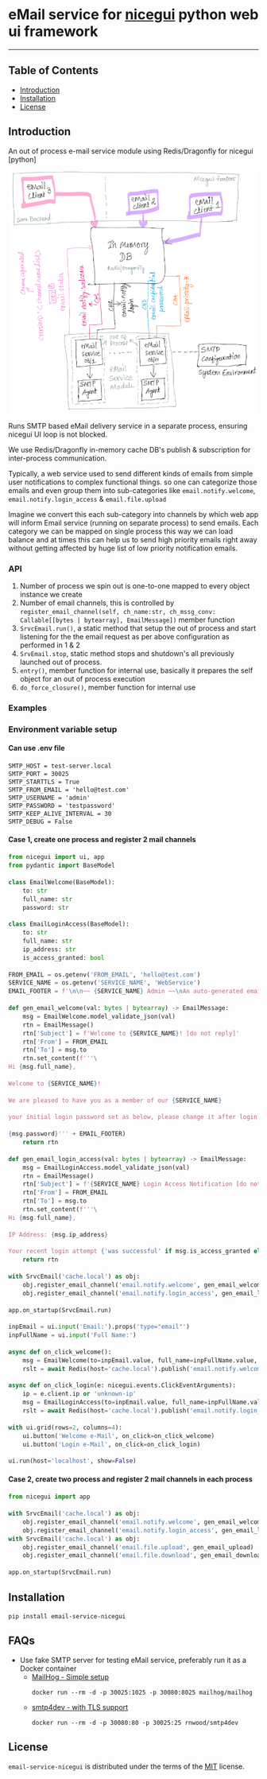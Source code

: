 # eMail service for [nicegui](nicegui.io) python web ui framework

-----

## Table of Contents

- [Introduction](#introduction)
- [Installation](#installation)
- [License](#license)

## Introduction

An out of process e-mail service module using Redis/Dragonfly for nicegui [python]

![eMail service module architecture](docs/architecture.png)

Runs SMTP based eMail delivery service in a separate process, ensuring nicegui UI loop is not blocked.

We use Redis/Dragonfly in-memory cache DB's publish & subscription for inter-process communication.

Typically, a web service used to send different kinds of emails from simple user notifications to complex functional things.
so one can categorize those emails and even group them into sub-categories like `email.notify.welcome`, `email.notify.login_access` & `email.file.upload`

Imagine we convert this each sub-category into channels by which web app will inform Email service (running on separate process) to send emails. Each category we can be mapped on single process this way we can load balance and at times this can help us to send high priority emails right away without getting affected by huge list of low priority notification emails.

### API
1. Number of process we spin out is one-to-one mapped to every object instance we create
2. Number of email channels, this is controlled by `register_email_channel(self, ch_name:str, ch_mssg_conv: Callable[[bytes | bytearray], EmailMessage])` member function
3. `SrvcEmail.run()`, a static method that setup the out of process and start listening for the the email request as per above configuration as performed in 1 & 2
4. `SrvEmail.stop`, static method stops and shutdown's all previously launched out of process.
5. `entry()`, member function for internal use, basically it prepares the self object for an out of process execution
6. `do_force_closure()`, member function for internal use

### Examples

### Environment variable setup
#### Can use .env file
```env
SMTP_HOST = test-server.local
SMTP_PORT = 30025
SMTP_STARTTLS = True
SMTP_FROM_EMAIL = 'hello@test.com'
SMTP_USERNAME = 'admin'
SMTP_PASSWORD = 'testpassword'
SMTP_KEEP_ALIVE_INTERVAL = 30
SMTP_DEBUG = False
```

#### Case 1, create one process and register 2 mail channels

```python
from nicegui import ui, app
from pydantic import BaseModel

class EmailWelcome(BaseModel):
    to: str
    full_name: str
    password: str

class EmailLoginAccess(BaseModel):
    to: str
    full_name: str
    ip_address: str
    is_access_granted: bool

FROM_EMAIL = os.getenv('FROM_EMAIL', 'hello@test.com')
SERVICE_NAME = os.getenv('SERVICE_NAME', 'WebService')
EMAIL_FOOTER = f'\n\n~~ {SERVICE_NAME} Admin ~~\nAn auto-generated email @ {time.strftime('%Y-%m-%d %H:%M:%S +%Z')}\nplease do not reply.'

def gen_email_welcome(val: bytes | bytearray) -> EmailMessage:
    msg = EmailWelcome.model_validate_json(val)
    rtn = EmailMessage()
    rtn['Subject'] = f'Welcome to {SERVICE_NAME}! [do not reply]'
    rtn['From'] = FROM_EMAIL
    rtn['To'] = msg.to
    rtn.set_content(f'''\
Hi {msg.full_name},

Welcome to {SERVICE_NAME}!

We are pleased to have you as a member of our {SERVICE_NAME}

your initial login password set as below, please change it after login:

{msg.password}''' + EMAIL_FOOTER)
    return rtn

def gen_email_login_access(val: bytes | bytearray) -> EmailMessage:
    msg = EmailLoginAccess.model_validate_json(val)
    rtn = EmailMessage()
    rtn['Subject'] = f'{SERVICE_NAME} Login Access Notification [do not reply]'
    rtn['From'] = FROM_EMAIL
    rtn['To'] = msg.to
    rtn.set_content(f'''\
Hi {msg.full_name},

IP Address: {msg.ip_address}

Your recent login attempt {'was successful' if msg.is_access_granted else 'failed'}.''' + EMAIL_FOOTER)
    return rtn

with SrvcEmail('cache.local') as obj:
    obj.register_email_channel('email.notify.welcome', gen_email_welcome)
    obj.register_email_channel('email.notify.login_access', gen_email_login_access)

app.on_startup(SrvcEmail.run)

inpEmail = ui.input('Email:').props('type="email"')
inpFullName = ui.input('Full Name:')

async def on_click_welcome():
    msg = EmailWelcome(to=inpEmail.value, full_name=inpFullName.value, password='olQHWVrH$8').model_dump_json()
    rslt = await Redis(host='cache.local').publish('email.notify.welcome', msg)

async def on_click_login(e: nicegui.events.ClickEventArguments):
    ip = e.client.ip or 'unknown-ip'
    msg = EmailLoginAccess(to=inpEmail.value, full_name=inpFullName.value, ip_address=ip, is_access_granted=True).model_dump_json()
    rslt = await Redis(host='cache.local').publish('email.notify.login_access', msg)

with ui.grid(rows=2, columns=4):
    ui.button('Welcome e-Mail', on_click=on_click_welcome)
    ui.button('Login e-Mail', on_click=on_click_login)

ui.run(host='localhost', show=False)
```
#### Case 2, create two process and register 2 mail channels in each process

```python
from nicegui import app

with SrvcEmail('cache.local') as obj:
    obj.register_email_channel('email.notify.welcome', gen_email_welcome)
    obj.register_email_channel('email.notify.login_access', gen_email_login_access)
with SrvcEmail('cache.local') as obj:
    obj.register_email_channel('email.file.upload', gen_email_upload)
    obj.register_email_channel('email.file.download', gen_email_download)

app.on_startup(SrvcEmail.run)
```

## Installation

```console
pip install email-service-nicegui
```

## FAQs
- Use fake SMTP server for testing eMail service, preferably run it as a Docker container
  - [MailHog - Simple setup](https://github.com/mailhog/MailHog)
    ```shell
    docker run --rm -d -p 30025:1025 -p 30080:8025 mailhog/mailhog
    ```
  - [smtp4dev - with TLS support](https://github.com/rnwood/smtp4dev)
    ```shell
    docker run --rm -d -p 30080:80 -p 30025:25 rnwood/smtp4dev
    ```

## License

`email-service-nicegui` is distributed under the terms of the [MIT](https://spdx.org/licenses/MIT.html) license.
